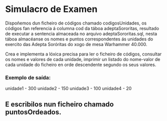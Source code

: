 # Simulacro de Examen 

Dispoñemos dun ficheiro de códigos chamado codigosUnidades, os códigos fan referencia á columna cod da táboa adeptaSororitas,
resultado de executar a sentencia almaceada no arquivo adeptaSororitas.sql, nesta táboa almacéanse os nomes e puntos correspondentes
ás unidades do exercito das Adepta Soróritas do xogo de mesa Warhammer 40.000.

Crea e implementa a lóxica precisa para ler o ficheiro de códigos, consultar os nomes e valores de cada unidade, imprimir un listado do nome-valor
de cada unidade do ficheiro en orde descendente segundo os seus valores.

### Exemplo de saída:

unidade1 - 300
unidade2 - 150
unidade3 - 100
unidade4 - 20 

## E escribilos nun ficheiro chamado puntosOrdeados.
